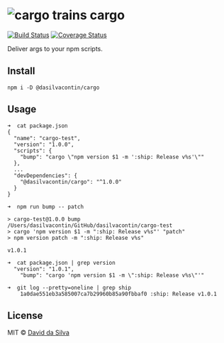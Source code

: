 ![cargo trains](https://pixabay.com/static/uploads/photo/2014/05/03/17/22/goods-station-337142_960_720.jpg)
cargo
==============

[![Build Status](https://travis-ci.org/dasilvacontin/cargo.svg?branch=master)](https://travis-ci.org/dasilvacontin/cargo)
[![Coverage Status](https://coveralls.io/repos/github/dasilvacontin/cargo/badge.svg?branch=master)](https://coveralls.io/github/dasilvacontin/cargo?branch=master)

Deliver args to your npm scripts.

## Install

```
npm i -D @dasilvacontin/cargo
```

## Usage

```
➜  cat package.json
{
  "name": "cargo-test",
  "version": "1.0.0",
  "scripts": {
    "bump": "cargo \"npm version $1 -m ':ship: Release v%s'\""
  },
  ...
  "devDependencies": {
    "@dasilvacontin/cargo": "^1.0.0"
  }
}

➜  npm run bump -- patch

> cargo-test@1.0.0 bump /Users/dasilvacontin/GitHub/dasilvacontin/cargo-test
> cargo 'npm version $1 -m ":ship: Release v%s"' "patch"
> npm version patch -m ":ship: Release v%s"

v1.0.1

➜  cat package.json | grep version
  "version": "1.0.1",
    "bump": "cargo 'npm version $1 -m \":ship: Release v%s\"'"

➜  git log --pretty=oneline | grep ship
    1a0dae551eb3a585007ca7b29960b85a90fbbaf0 :ship: Release v1.0.1
```

## License

MIT © [David da Silva]

[David da Silva]: https://dasilvacont.in
